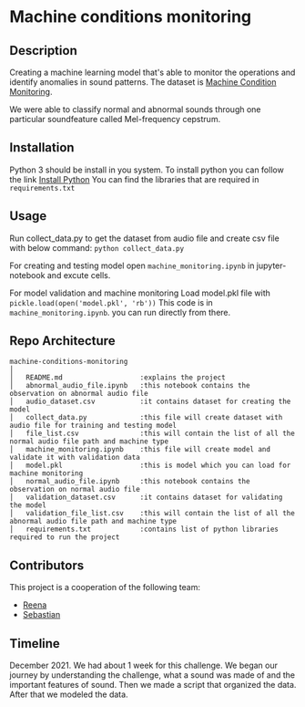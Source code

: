 # Machine conditions monitoring

## Description

Creating a machine learning model that's able to monitor the operations and identify anomalies in sound patterns. The dataset is [Machine Condition Monitoring](https://zenodo.org/record/3384388#.YFIrNXnvJEY).

We were able to classify normal and abnormal sounds through one particular soundfeature called Mel-frequency cepstrum.

## Installation

Python 3 should be install in you system.
To install python you can follow the link [Install Python](https://realpython.com/installing-python/#how-to-install-python-on-macos)
You can find the libraries that are required in `requirements.txt`

## Usage
Run collect_data.py to get the dataset from audio file and create csv file with below command:
`python collect_data.py`

For creating and testing model open `machine_monitoring.ipynb` in jupyter-notebook and excute cells.

For model validation and machine monitoring Load model.pkl file with
` pickle.load(open('model.pkl', 'rb'))` 
This code is in `machine_monitoring.ipynb`. you can run directly from there.


## Repo Architecture
```
machine-conditions-monitoring
│
│   README.md                   :explains the project
│   abnormal_audio_file.ipynb   :this notebook contains the observation on abnormal audio file
│   audio_dataset.csv           :it contains dataset for creating the model 
│   collect_data.py             :this file will create dataset with audio file for training and testing model 
│   file_list.csv               :this will contain the list of all the normal audio file path and machine type 
│   machine_monitoring.ipynb    :this file will create model and validate it with validation data
│   model.pkl                   :this is model which you can load for machine monitoring
│   normal_audio_file.ipynb     :this notebook contains the observation on normal audio file
│   validation_dataset.csv      :it contains dataset for validating the model
│   validation_file_list.csv    :this will contain the list of all the abnormal audio file path and machine type
│   requirements.txt            :contains list of python libraries required to run the project
```
## Contributors 

This project is a cooperation of the following team:

- [Reena](https://github.com/reenakoshta10)
- [Sebastian](https://github.com/sebastianchavezz)      

## Timeline 

December 2021.
We had about 1 week for this challenge. We began our journey by understanding the challenge, what a sound was made of and the important features of sound. Then we made a script that organized the data. After that we modeled the data. 
